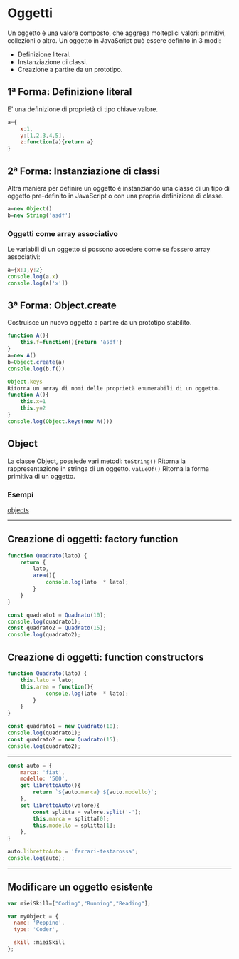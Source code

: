 # Oggetti

Un oggetto è una valore composto, che aggrega molteplici valori: primitivi, collezioni o altro.
Un oggetto in JavaScript può essere definito in 3 modi:

* Definizione literal. 
* Instanziazione di classi. 
* Creazione a partire da un prototipo. 

## 1ª Forma: Definizione literal
E' una definizione di proprietà di tipo chiave:valore.
```javascript
a={
    x:1,
    y:[1,2,3,4,5],
    z:function(a){return a}
}
```
## 2ª Forma: Instanziazione di classi
Altra maniera per definire un oggetto è instanziando una classe di un tipo di oggetto pre-definito in JavaScript o con una propria definizione di classe.
```javascript
a=new Object()
b=new String('asdf')
```
### Oggetti come array associativo
Le variabili di un oggetto si possono accedere come se fossero array associativi:
```javascript
a={x:1,y:2}
console.log(a.x)
console.log(a['x'])
```

## 3ª Forma: Object.create
Costruisce un nuovo oggetto a partire da un prototipo stabilito.
```javascript                
function A(){
    this.f=function(){return 'asdf'}
}
a=new A()
b=Object.create(a)
console.log(b.f())

Object.keys
Ritorna un array di nomi delle proprietà enumerabili di un oggetto.
function A(){
    this.x=1
    this.y=2
}
console.log(Object.keys(new A()))
```

## Object
La classe Object, possiede vari metodi:
`toString()`
Ritorna la rappresentazione in stringa di un oggetto.
`valueOf()`
Ritorna la forma primitiva di un oggetto.


### Esempi
[objects](../esempi/04_objects)

---

## Creazione di oggetti: factory function

```javascript
function Quadrato(lato) {
    return {
        lato,
        area(){
            console.log(lato  * lato);
        }
    }
}

const quadrato1 = Quadrato(10);
console.log(quadrato1);
const quadrato2 = Quadrato(15);
console.log(quadrato2);

```

## Creazione di oggetti: function constructors

```javascript
function Quadrato(lato) {
    this.lato = lato;
    this.area = function(){
            console.log(lato  * lato);
        }
    }
}

const quadrato1 = new Quadrato(10);
console.log(quadrato1);
const quadrato2 = new Quadrato(15);
console.log(quadrato2);

```

---


```javascript
const auto = {
    marca: 'fiat',
    modello: '500',
    get librettoAuto(){
        return `${auto.marca} ${auto.modello}`;
    },
    set librettoAuto(valore){
        const splitta = valore.split('-');
        this.marca = splitta[0];
        this.modello = splitta[1];
    },
}

auto.librettoAuto = 'ferrari-testarossa';
console.log(auto);

```

---


## Modificare un oggetto esistente

```javascript
var mieiSkill=["Coding","Running","Reading"];

var myObject = {
  name: 'Peppino',
  type: 'Coder',

  skill :mieiSkill
};
```

